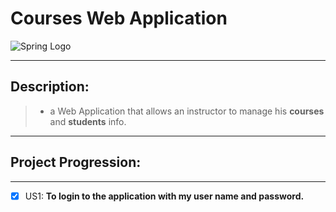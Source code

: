 # Courses Web Application
![Spring Logo](https://i.morioh.com/dd054f30db.png)
___
## Description:
>* a Web Application that allows an instructor to manage his **courses** and **students** info. 
---
## Project Progression:
---
*[x] US1: **To login to the application with my user name and password.**
